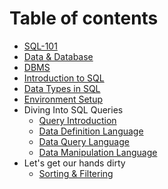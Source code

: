 # Table of contents

* [SQL-101](README.md)
* [Data & Database](data\&database.md)
* [DBMS](dbms.md)
* [Introduction to SQL](sql\_intro.md)
* [Data Types in SQL](datatypes.md)
* [Environment Setup](environment_setup.md)
* Diving Into SQL Queries
  *  [Query Introduction](diving_queries.md)
  *  [Data Definition Language](ddl.md)
  *  [Data Query Language](dql.md)
  *  [Data Manipulation Language](dml.md)
* Let's get our hands dirty 
  *  [Sorting & Filtering](sf.md)
